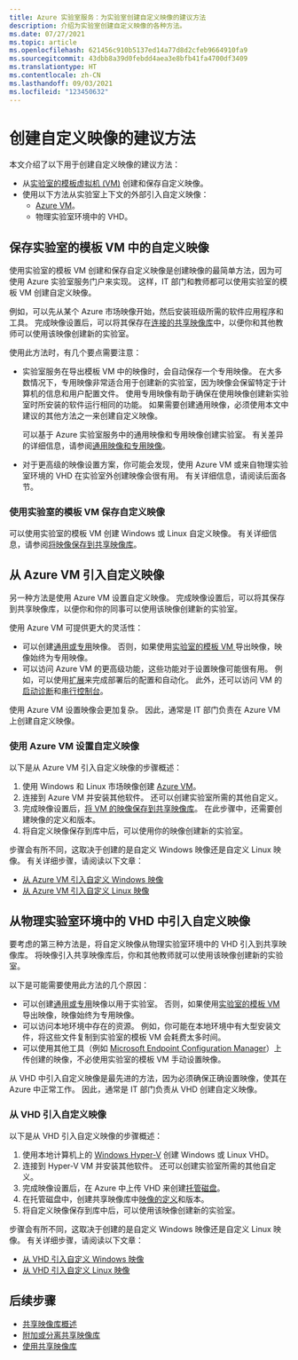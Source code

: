 ```yaml
---
title: Azure 实验室服务：为实验室创建自定义映像的建议方法
description: 介绍为实验室创建自定义映像的各种方法。
ms.date: 07/27/2021
ms.topic: article
ms.openlocfilehash: 621456c910b5137ed14a77d8d2cfeb9664910fa9
ms.sourcegitcommit: 43dbb8a39d0febdd4aea3e8bfb41fa4700df3409
ms.translationtype: HT
ms.contentlocale: zh-CN
ms.lasthandoff: 09/03/2021
ms.locfileid: "123450632"
---
```

# <a name="recommended-approaches-for-creating-custom-images"></a>创建自定义映像的建议方法
本文介绍了以下用于创建自定义映像的建议方法：

-   从[实验室的模板虚拟机 (VM)](how-to-create-manage-template.md) 创建和保存自定义映像。
-   使用以下方法从实验室上下文的外部引入自定义映像：
    - [Azure VM](https://azure.microsoft.com/services/virtual-machines/)。
    - 物理实验室环境中的 VHD。

## <a name="save-a-custom-image-from-a-labs-template-vm"></a>保存实验室的模板 VM 中的自定义映像

使用实验室的模板 VM 创建和保存自定义映像是创建映像的最简单方法，因为可使用 Azure 实验室服务门户来实现。 这样，IT 部门和教师都可以使用实验室的模板 VM 创建自定义映像。

例如，可以先从某个 Azure 市场映像开始，然后安装班级所需的软件应用程序和工具。 完成映像设置后，可以将其保存在[连接的共享映像库](how-to-attach-detach-shared-image-gallery.md)中，以便你和其他教师可以使用该映像创建新的实验室。

使用此方法时，有几个要点需要注意：

- 实验室服务在导出模板 VM 中的映像时，会自动保存一个专用映像。 在大多数情况下，专用映像非常适合用于创建新的实验室，因为映像会保留特定于计算机的信息和用户配置文件。 使用专用映像有助于确保在使用映像创建新实验室时所安装的软件运行相同的功能。 如果需要创建通用映像，必须使用本文中建议的其他方法之一来创建自定义映像。

    可以基于 Azure 实验室服务中的通用映像和专用映像创建实验室。 有关差异的详细信息，请参阅[通用映像和专用映像](../virtual-machines/shared-image-galleries.md#generalized-and-specialized-images)。

- 对于更高级的映像设置方案，你可能会发现，使用 Azure VM 或来自物理实验室环境的 VHD 在实验室外创建映像会很有用。 有关详细信息，请阅读后面各节。

### <a name="use-a-labs-template-vm-to-save-a-custom-image"></a>使用实验室的模板 VM 保存自定义映像 

可以使用实验室的模板 VM 创建 Windows 或 Linux 自定义映像。 有关详细信息，请参阅[将映像保存到共享映像库](how-to-use-shared-image-gallery.md#save-an-image-to-the-shared-image-gallery)。

## <a name="bring-a-custom-image-from-an-azure-vm"></a>从 Azure VM 引入自定义映像

另一种方法是使用 Azure VM 设置自定义映像。 完成映像设置后，可以将其保存到共享映像库，以便你和你的同事可以使用该映像创建新的实验室。

使用 Azure VM 可提供更大的灵活性：
- 可以创建[通用或专用](../virtual-machines/shared-image-galleries.md#generalized-and-specialized-images)映像。 否则，如果使用[实验室的模板 VM ](how-to-use-shared-image-gallery.md)导出映像，映像始终为专用映像。
- 可以访问 Azure VM 的更高级功能，这些功能对于设置映像可能很有用。 例如，可以使用[扩展](../virtual-machines/extensions/overview.md)来完成部署后的配置和自动化。 此外，还可以访问 VM 的[启动诊断](../virtual-machines/boot-diagnostics.md)和[串行控制台](/troubleshoot/azure/virtual-machines/serial-console-overview)。

使用 Azure VM 设置映像会更加复杂。 因此，通常是 IT 部门负责在 Azure VM 上创建自定义映像。

### <a name="use-an-azure-vm-to-set-up-a-custom-image"></a>使用 Azure VM 设置自定义映像

以下是从 Azure VM 引入自定义映像的步骤概述：

1. 使用 Windows 和 Linux 市场映像创建 [Azure VM](https://azure.microsoft.com/services/virtual-machines/)。
1. 连接到 Azure VM 并安装其他软件。 还可以创建实验室所需的其他自定义。
1. 完成映像设置后，[将 VM 的映像保存到共享映像库](../virtual-machines/image-version.md)。 在此步骤中，还需要创建映像的定义和版本。
1. 将自定义映像保存到库中后，可以使用你的映像创建新的实验室。 


步骤会有所不同，这取决于创建的是自定义 Windows 映像还是自定义 Linux 映像。 有关详细步骤，请阅读以下文章：

-   [从 Azure VM 引入自定义 Windows 映像](how-to-bring-custom-windows-image-azure-vm.md)
-   [从 Azure VM 引入自定义 Linux 映像](how-to-bring-custom-linux-image-azure-vm.md)

## <a name="bring-a-custom-image-from-a-vhd-in-your-physical-lab-environment"></a>从物理实验室环境中的 VHD 中引入自定义映像

要考虑的第三种方法是，将自定义映像从物理实验室环境中的 VHD 引入到共享映像库。 将映像引入共享映像库后，你和其他教师就可以使用该映像创建新的实验室。

以下是可能需要使用此方法的几个原因：

- 可以创建[通用或专用](../virtual-machines/shared-image-galleries.md#generalized-and-specialized-images)映像以用于实验室。 否则，如果使用[实验室的模板 VM](how-to-use-shared-image-gallery.md) 导出映像，映像始终为专用映像。
- 可以访问本地环境中存在的资源。 例如，你可能在本地环境中有大型安装文件，将这些文件复制到实验室的模板 VM 会耗费太多时间。
- 可以使用其他工具（例如 [Microsoft Endpoint Configuration Manager](/mem/configmgr/core/understand/introduction)）上传创建的映像，不必使用实验室的模板 VM 手动设置映像。

从 VHD 中引入自定义映像是最先进的方法，因为必须确保正确设置映像，使其在 Azure 中正常工作。 因此，通常是 IT 部门负责从 VHD 创建自定义映像。

### <a name="bring-a-custom-image-from-a-vhd"></a>从 VHD 引入自定义映像

以下是从 VHD 引入自定义映像的步骤概述：

1. 使用本地计算机上的 [Windows Hyper-V](/virtualization/hyper-v-on-windows/about/) 创建 Windows 或 Linux VHD。
1. 连接到 Hyper-V VM 并安装其他软件。 还可以创建实验室所需的其他自定义。
1. 完成映像设置后，在 Azure 中上传 VHD 来创建[托管磁盘](../virtual-machines/managed-disks-overview.md)。
1. 在托管磁盘中，创建共享映像库中[映像的定义](../virtual-machines/shared-image-galleries.md#image-definitions)和版本。
1. 将自定义映像保存到库中后，可以使用该映像创建新的实验室。 

步骤会有所不同，这取决于创建的是自定义 Windows 映像还是自定义 Linux 映像。 有关详细步骤，请阅读以下文章：

-   [从 VHD 引入自定义 Windows 映像](upload-custom-image-shared-image-gallery.md)
-   [从 VHD 引入自定义 Linux 映像](how-to-bring-custom-linux-image-vhd.md)

## <a name="next-steps"></a>后续步骤

* [共享映像库概述](../virtual-machines/shared-image-galleries.md)
* [附加或分离共享映像库](how-to-attach-detach-shared-image-gallery.md)
* [使用共享映像库](how-to-use-shared-image-gallery.md)
